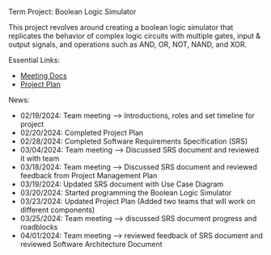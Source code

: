 Term Project: Boolean Logic Simulator

This project revolves around creating a boolean logic simulator that replicates the behavior of complex logic circuits with multiple gates, input & output signals, and operations such as AND, OR, NOT, NAND, and XOR.

Essential Links:
- [Meeting Docs](docs/meetingLogs)
- [Project Plan](docs/projectPlans)

News:
- 02/19/2024: Team meeting --> Introductions, roles and set timeline for project
- 02/20/2024: Completed Project Plan
- 02/28/2024: Completed Software Requirements Specification (SRS)
- 03/04/2024: Team meeting --> Discussed SRS document and reviewed it with team
- 03/18/2024: Team meeting --> Discussed SRS document and reviewed feedback from Project Management Plan
- 03/19/2024: Updated SRS document with Use Case Diagram
- 03/20/2024: Started programming the Boolean Logic Simulator
- 03/23/2024: Updated Project Plan (Added two teams that will work on different components)
- 03/25/2024: Team meeting --> discussed SRS document progress and roadblocks
- 04/01/2024: Team meeting --> reviewed feedback of SRS document and reviewed Software Architecture Document
